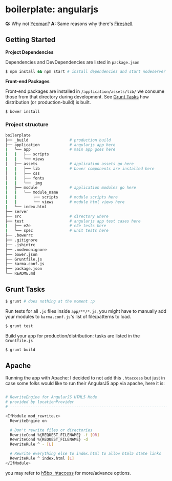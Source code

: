 boilerplate: angularjs
======================

**Q:** Why not [Yeoman](http://yeoman.io)?
**A:** Same reasons why there's [Fireshell](http://getfireshell.com).

Getting Started
-----

**Project Dependencies**

Dependencies and DevDependencies are listed in `package.json`

```bash
$ npm install && npm start # install dependencies and start nodeserver
```

**Front-end Packages**

Front-end packages are installed in `/application/assets/lib/` we consume those
from that directory during development. See [Grunt Tasks](#grunt-tasks) how
distribution (or production-build) is built.

```bash
$ bower install
```

### Project structure

```bash
boilerplate
├── _build                  # production build
├── application             # angularjs app here
|   └── app                 # main app goes here
|   |   ├── scripts
|   |   └── views
│   ├── assets              # application assets go here
|   |   ├── lib             # bower components are installed here
│   |   ├── css
│   |   ├── fonts
|   |   └──  img
|   ├── module              # application modules go here
|   |   └── module_name
|   |       ├── scripts     # module scripts here
|   |       └── views       # module html views here
|   └── index.html
├── server
├── src                     # directory where
├── test                    # angularjs app test cases here
|   ├── e2e                 # e2e tests here
|   └── spec                # unit tests here
├── .bowerrc
├── .gitignore
├── .jshintrc
├── .nodemonignore
├── bower.json
├── Gruntfile.js
├── karma.conf.js
├── package.json
└── README.md
```


Grunt Tasks
-----

```bash
$ grunt # does nothing at the moment ;p
```

Run tests for all `.js` files inside `app/**/*.js`, you might have to manually
add your modules to `karma.conf.js`'s list of file/patterns to load.

```bash
$ grunt test
```

Build your app for production/distribution: tasks are listed in the `Gruntfile.js`

```bash
$ grunt build
```


Apache
-----

Running the app with Apache: I decided to not add this `.htaccess` but just in
case some folks would like to run their AngularJS app via apache, here it is:

```bash

# RewriteEngine for AngularJS HTML5 Mode
# provided by locationProvider
# ---------------------------------------------------------------------------

<IfModule mod_rewrite.c>
  RewriteEngine on

  # Don't rewrite files or directories
  RewriteCond %{REQUEST_FILENAME} -f [OR]
  RewriteCond %{REQUEST_FILENAME} -d
  RewriteRule ^ - [L]

  # Rewrite everything else to index.html to allow html5 state links
  RewriteRule ^ index.html [L]
</IfModule>
```

you may refer to [h5bp .htaccess](https://github.com/h5bp/html5-boilerplate/blob/master/dist/.htaccess)
for more/advance options.
